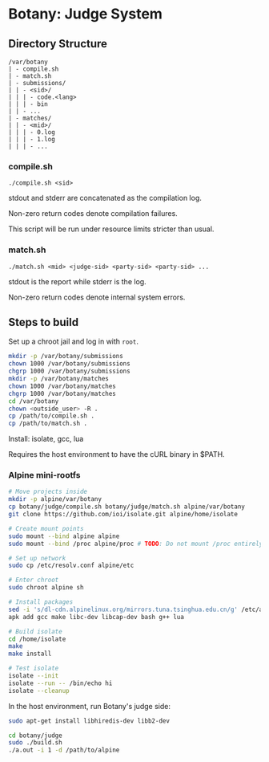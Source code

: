 # Botany: Judge System

## Directory Structure

```
/var/botany
| - compile.sh
| - match.sh
| - submissions/
| | - <sid>/
| | | - code.<lang>
| | | - bin
| | - ...
| - matches/
| | - <mid>/
| | | - 0.log
| | | - 1.log
| | | - ...
```

### compile.sh

```
./compile.sh <sid>
```

stdout and stderr are concatenated as the compilation log.

Non-zero return codes denote compilation failures.

This script will be run under resource limits stricter than usual.

### match.sh

```
./match.sh <mid> <judge-sid> <party-sid> <party-sid> ...
```

stdout is the report while stderr is the log.

Non-zero return codes denote internal system errors.

## Steps to build

Set up a chroot jail and log in with `root`.

```sh
mkdir -p /var/botany/submissions
chown 1000 /var/botany/submissions
chgrp 1000 /var/botany/submissions
mkdir -p /var/botany/matches
chown 1000 /var/botany/matches
chgrp 1000 /var/botany/matches
cd /var/botany
chown <outside_user> -R .
cp /path/to/compile.sh .
cp /path/to/match.sh .
```

Install: isolate, gcc, lua

Requires the host environment to have the cURL binary in $PATH.

### Alpine mini-rootfs

```sh
# Move projects inside
mkdir -p alpine/var/botany
cp botany/judge/compile.sh botany/judge/match.sh alpine/var/botany
git clone https://github.com/ioi/isolate.git alpine/home/isolate

# Create mount points
sudo mount --bind alpine alpine
sudo mount --bind /proc alpine/proc # TODO: Do not mount /proc entirely

# Set up network
sudo cp /etc/resolv.conf alpine/etc

# Enter chroot
sudo chroot alpine sh

# Install packages
sed -i 's/dl-cdn.alpinelinux.org/mirrors.tuna.tsinghua.edu.cn/g' /etc/apk/repositories
apk add gcc make libc-dev libcap-dev bash g++ lua

# Build isolate
cd /home/isolate
make
make install

# Test isolate
isolate --init
isolate --run -- /bin/echo hi
isolate --cleanup
```

In the host environment, run Botany's judge side:

```sh
sudo apt-get install libhiredis-dev libb2-dev

cd botany/judge
sudo ./build.sh
./a.out -i 1 -d /path/to/alpine
```

